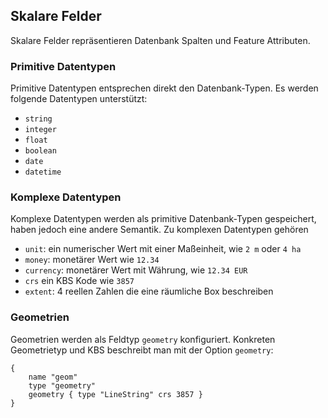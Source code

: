 ## Skalare Felder

Skalare Felder repräsentieren Datenbank Spalten und Feature Attributen.


### Primitive Datentypen

Primitive Datentypen entsprechen direkt den Datenbank-Typen. Es werden folgende Datentypen unterstützt:

- `string`
- `integer`
- `float`
- `boolean`
- `date`
- `datetime`

### Komplexe Datentypen

Komplexe Datentypen werden als primitive Datenbank-Typen gespeichert, haben jedoch eine andere Semantik. Zu komplexen Datentypen gehören

- `unit`: ein numerischer Wert mit einer Maßeinheit, wie `2 m` oder `4 ha`
- `money`: monetärer Wert wie `12.34`
- `currency`: monetärer Wert mit Währung, wie `12.34 EUR`
- `crs` ein KBS Kode wie `3857`
- `extent`: 4 reellen Zahlen die eine räumliche Box beschreiben

### Geometrien

Geometrien werden als Feldtyp `geometry` konfiguriert. Konkreten Geometrietyp und KBS beschreibt man mit der Option `geometry`:

```
{
    name "geom"
    type "geometry"
    geometry { type "LineString" crs 3857 }
}
```





